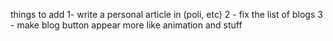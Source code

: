 things to add
1- write a personal article in (poli, etc)
2 - fix the list of blogs 
3 - make  blog button appear more like animation and stuff
